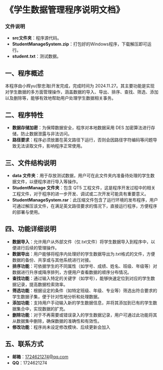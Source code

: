 # 《学生数据管理程序说明文档》

### 文件说明
- **src文件夹**：程序源代码。
- **StudentManageSystem.zip**：打包好的Windows程序，下载解压即可运行。
- **student.txt**：测试数据。


## 一、程序概述
本程序由小辉yu(黎忠海)开发完成，完成时间为 2024.11.27。其主要功能是实现对学生数据的多方面管理操作，涵盖数据的导入、导出、排序、查找、筛选、添加以及删除等，能够有效地帮助用户处理学生数据相关事务。

## 二、程序特性
- **数据存储加密**：为保障数据安全，程序对本地数据采用 DES 加密算法进行存储，防止数据泄露与非法访问。
- **路径要求**：程序必须放置在英文路径下运行，否则会因路径字符编码等问题导致无法读取文件，影响程序正常使用。

## 三、文件结构说明
- **data 文件夹**：用于存放测试数据，用户可在此文件夹内准备待处理的学生数据文件，以便程序进行导入等操作。
- **StudentManage 文件夹**：包含 QT5 工程文件，这是程序开发过程中的相关工程文件，对于程序的进一步开发、调试或二次开发可能具有重要意义。
- **StudentManageSystem.rar**：此压缩文件包含了运行环境的发布程序，用户可通过解压该文件，在满足英文路径要求的情况下，直接运行程序，方便程序的部署与使用。

## 四、功能详细说明
- **数据导入**：允许用户从外部文件（仅.txt文件）将学生数据导入到程序中，以便进行后续的管理操作。
- **数据导出**：用户能够将程序内处理好的学生数据导出为.txt格式的文件，方便数据的备份、共享或与其他系统进行对接。
- **排序功能**：可依据学生的不同属性（如学号、成绩、姓名、班级、年级等）对数据进行升序或降序排列，方便用户查看数据的顺序分布情况。
- **查找功能**：通过输入特定的关键字（如学号），能够快速定位到对应的学生数据记录，提高数据检索效率。
- **筛选功能**：根据设定的条件（如特定班级、年级、专业等）筛选出符合要求的学生数据子集，便于针对性地分析和处理数据。
- **添加功能**：支持用户手动输入新的学生数据信息，并将其添加到已有的学生数据集合中，实现数据的扩充。
- **删除功能**：对于不再需要或错误录入的学生数据记录，用户可通过此功能将其从数据集中删除，确保数据的准确性和有效性。
- **修改功能**：程序尚未设定修改模块、后续更新会加入

## 五、联系方式
- **邮箱**：1724621274@qq.com
- **QQ**：1724621274

